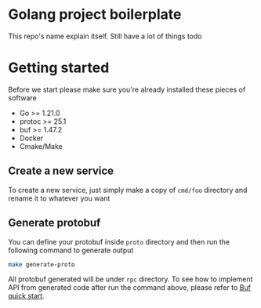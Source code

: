 # Golang project boilerplate
This repo's name explain itself. Still have a lot of things todo

# Getting started
Before we start please make sure you're already installed these pieces of software
- Go >= 1.21.0
- protoc >= 25.1
- buf >= 1.47.2
- Docker
- Cmake/Make

## Create a new service
To create a new service, just simply make a copy of `cmd/foo` directory and rename it to whatever you want

## Generate protobuf
You can define your protobuf inside `proto` directory and then run the following command to generate output
```bash
make generate-proto
```
All protobuf generated will be under `rpc` directory. To see how to implement API from generated code after run the command above, please refer to [Buf quick start](https://buf.build/docs/cli/quickstart/).
